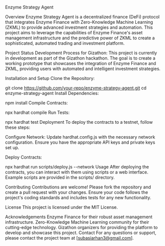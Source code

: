 Enzyme Strategy Agent



Overview
Enzyme Strategy Agent is a decentralized finance (DeFi) protocol that integrates Enzyme Finance with Zero-Knowledge Machine Learning (ZKML) to provide advanced investment strategies and automation. This project aims to leverage the capabilities of Enzyme Finance's asset management infrastructure and the predictive power of ZKML to create a sophisticated, automated trading and investment platform.

Project Status
Development Process for Gizathon: This project is currently in development as part of the Gizathon hackathon. The goal is to create a working prototype that showcases the integration of Enzyme Finance and ZKML, providing users with automated and intelligent investment strategies.


Installation and Setup
Clone the Repository:


git clone https://github.com/your-repo/enzyme-strategy-agent.git
cd enzyme-strategy-agent
Install Dependencies:


npm install
Compile Contracts:


npx hardhat compile
Run Tests:


npx hardhat test
Deployment
To deploy the contracts to a testnet, follow these steps:

Configure Network:
Update hardhat.config.js with the necessary network configuration. Ensure you have the appropriate API keys and private keys set up.

Deploy Contracts:


npx hardhat run scripts/deploy.js --network <testnet>
Usage
After deploying the contracts, you can interact with them using scripts or a web interface. Example scripts are provided in the scripts/ directory.

Contributing
Contributions are welcome! Please fork the repository and create a pull request with your changes. Ensure your code follows the project's coding standards and includes tests for any new functionality.

License
This project is licensed under the MIT License.

Acknowledgements
Enzyme Finance for their robust asset management infrastructure.
Zero-Knowledge Machine Learning community for their cutting-edge technology.
Gizathon organizers for providing the platform to develop and showcase this project.
Contact
For any questions or support, please contact the project team at [subasiarhan3@gmail.com].
